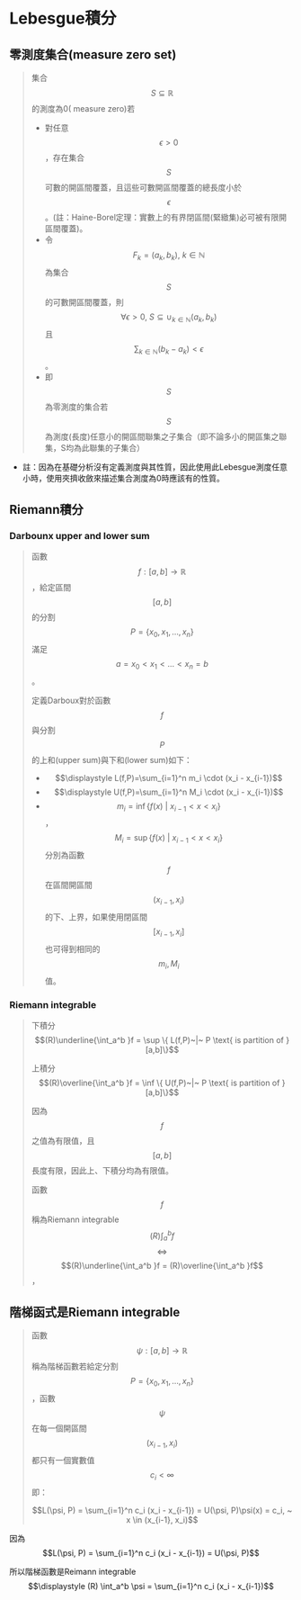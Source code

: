 # Lebesgue積分

## &#x20;零測度集合(measure zero set)

> 集合$$S \subseteq \mathbb{R}$$ 的測度為0( measure zero)若
>
> * 對任意$$\epsilon >0$$，存在集合$$S$$可數的開區間覆蓋，且這些可數開區間覆蓋的總長度小於$$\epsilon$$。(註：Haine-Borel定理：實數上的有界閉區間(緊緻集)必可被有限開區間覆蓋)。
> *>   令$$F_k=(a_k, b_k ), ~ k \in \mathbb{N}$$  為集合$$S$$的可數開區間覆蓋，則$$\forall \epsilon >0 , ~ S \subseteq \cup_{k \in \mathbb{N}} (a_k, b_k)$$ 且 $$\displaystyle \sum_{k \in \mathbb{N}} (b_k - a_k) < \epsilon$$。
> * 即$$S$$為零測度的集合若$$S$$為測度(長度)任意小的開區間聯集之子集合（即不論多小的開區集之聯集，S均為此聯集的子集合）>

* 註：因為在基礎分析沒有定義測度與其性質，因此使用此Lebesgue測度任意小時，使用夾擠收斂來描述集合測度為0時應該有的性質。

## Riemann積分

### Darbounx upper and lower sum

> 函數$$f: [a,b] \rightarrow \mathbb{R}$$，給定區間$$[a,b]$$的分割$$P=\{x_0, x_1, \dots,x_n\}$$滿足$$a=x_0 < x_1<\dots<x_n=b$$。
>
> 定義Darboux對於函數$$f$$與分割$$P$$的上和(upper sum)與下和(lower sum)如下：
>
> * $$\displaystyle L(f,P)=\sum_{i=1}^n m_i \cdot (x_i - x_{i-1})$$
> * $$\displaystyle U(f,P)=\sum_{i=1}^n M_i \cdot (x_i - x_{i-1})$$
> * $$\displaystyle m_i = \inf\{f(x) ~|~ x_{i-1} < x < x_i \}$$，$$\displaystyle M_i = \sup\{f(x) ~|~ x_{i-1} < x < x_i \}$$分別為函數$$f$$在區間開區間$$(x_{i-1}, x_i)$$的下、上界，如果使用閉區間$$[x_{i-1}, x_i]$$也可得到相同的$$m_i, M_i$$值。

### Riemann integrable

> 下積分 $$(R)\underline{\int_a^b }f = \sup \{ L(f,P)~|~ P \text{ is partition of } [a,b]\}$$
>
> 上積分 $$(R)\overline{\int_a^b }f = \inf \{ U(f,P)~|~ P \text{ is partition of } [a,b]\}$$
>
> 因為$$f$$之值為有限值，且$$[a,b]$$長度有限，因此上、下積分均為有限值。
>
> 函數$$f$$稱為Riemann integrable $$(R){\int_a^b }f$$ $$\Leftrightarrow$$$$(R)\underline{\int_a^b }f = (R)\overline{\int_a^b }f$$，

## 階梯函式是Riemann integrable

> 函數$$\psi: [a,b] \rightarrow \mathbb{R}$$稱為階梯函數若給定分割$$P=\{x_0, x_1, \dots, x_n\}$$，函數$$\psi$$在每一個開區間$$(x_{i-1}, x_i)$$都只有一個實數值$$c_i < \infty$$即：
>
> $$L(\psi, P) = \sum_{i=1}^n c_i (x_i - x_{i-1}) = U(\psi, P)\psi(x) = c_i, ~ x \in (x_{i-1}, x_i)$$

因為$$L(\psi, P) = \sum_{i=1}^n c_i (x_i - x_{i-1}) = U(\psi, P)$$

所以階梯函數是Reimann integrable $$\displaystyle (R) \int_a^b \psi = \sum_{i=1}^n c_i (x_i - x_{i-1})$$
